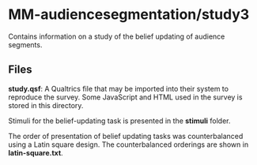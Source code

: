 # MM-audiencesegmentation/study3

Contains information on a study of the belief updating of audience segments.

## Files

**study.qsf**: A Qualtrics file that may be imported into their system to reproduce the survey. Some JavaScript and HTML used in the survey is stored in this directory.

Stimuli for the belief-updating task is presented in the **stimuli** folder.

The order of presentation of belief updating tasks was counterbalanced using a Latin square design. The counterbalanced orderings are shown in **latin-square.txt**.
